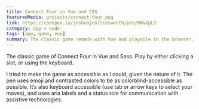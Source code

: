 ```yaml
---
title: Connect Four in Vue and CSS
featuredMedia: projects/connect-four.png
link: https://codepen.io/joshuajcollinsworth/pen/MWwXpLd
category: app + code
tags: [app, game, vue]
summary: The classic game remade with Vue and playable in the browser.
---
```


The classic game of Connect Four in Vue and Sass. Play by either clicking a slot, or using the keyboard.

I tried to make the game as accessible as I could, given the nature of it. The pen uses emoji and contrasted colors to be as colorblind-accessible as possible. It’s also keyboard accessible (use tab or arrow keys to select your moves), and uses aria labels and a status role for communication with assistive technologies.
